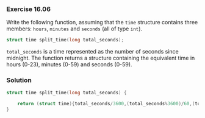 ### Exercise 16.06

Write the following function, assuming that the `time` structure contains three
members: `hours`, `minutes` and `seconds` (all of type `int`).

```c
struct time split_time(long total_seconds);
```

`total_seconds` is a time represented as the number of seconds since midnight.
The function returns a structure containing the equivalent time in hours (0-23),
minutes (0-59) and seconds (0-59).

### Solution

```c
struct time split_time(long total_seconds) {

    return (struct time){total_seconds/3600,(total_seconds%3600)/60,(total_seconds%3600)%60};
}
```
